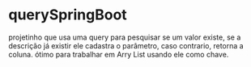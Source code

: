 # querySpringBoot
projetinho que usa uma query para pesquisar se um valor existe, se a descrição já existir ele cadastra o parâmetro, caso contrario, retorna a coluna. ótimo para trabalhar em Arry List  usando ele como chave. 
